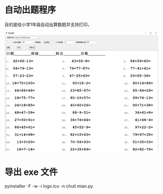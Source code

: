 # 自动出题程序

目的是给小学1年级自动出算数题并支持打印。

![页面](/image.png "主界面")

# 导出 exe 文件

pyinstaller -F -w -i logo.ico -n chuti mian.py